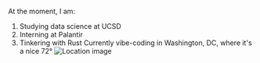 At the moment, I am:
1. Studying data science at UCSD
2. Interning at Palantir
3. Tinkering with Rust
Currently vibe-coding in Washington, DC, where it's a nice 72°
![Location image](https://images.unsplash.com/photo-1648946807456-5b213a253065?ixid=M3w0NjQ5NTB8MHwxfHJhbmRvbXx8fHx8fHx8fDE3NTc5ODg3MjV8&ixlib=rb-4.1.0)